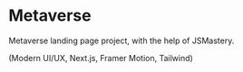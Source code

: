 # Metaverse
Metaverse landing page project, with the help of JSMastery. 

(Modern UI/UX, Next.js, Framer Motion, Tailwind)
